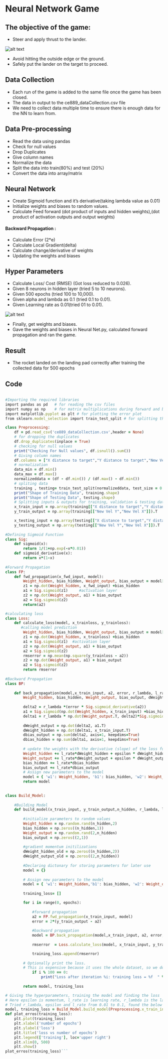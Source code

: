 # Neural Network Game
## The objective of the game:
- Steer and apply thrust to the lander.

![alt text](https://github.com/Yash4850/DataScience/blob/main/Rocket%20Landing%20Neural%20Netwotk/Figures/Rocket.PNG)

- Avoid hitting the outside edge or the ground.
- Safely put the lander on the target to proceed.

## Data Collection
- Each run of the game is added to the same file once the game has been closed.
- The data in output to the ce889_dataCollection.csv file
- We need to collect data multiple time to ensure there is enough data for the NN to learn from. 

## Data Pre-processing
- Read the data using pandas
- Check for null values
- Drop Duplicates
- Give column names
- Normalize the data 
- Split the data into train(80%) and test (20%)
- Convert the data into array/matrix

## Neural Network
- Create Sigmoid function and it’s derivative(taking lambda value as 0.01)
- Initialize weights and biases to random values.
- Calculate Feed forward (dot product of inputs and hidden weights),(dot product of activation outputs and output weights)

#### Backward Propagation :
- Calculate Error (2*e)
- Calculate Local Gradient(delta)
- Calculate change/derivative of weights
- Updating the weights and biases

## Hyper Parameters
- Calculate Loss/ Cost (RMSE) (Got loss reduced to 0.026).
- Given 8 neurons in hidden layer (tried 5 to 10 neurons).
- Given 500 epochs (tried 100 to 10,000).
- Given alpha and lambda as 0.1 (tried 0.1 to 0.01).
- Given Learning rate as 0.01(tried 01 to 0.01).

![alt text](https://github.com/Yash4850/DataScience/blob/main/Rocket%20Landing%20Neural%20Netwotk/Figures/Picture1.png)

- Finally, get weights and biases.
- Gave the weights and biases in Neural Net.py, calculated forward propagation and ran the game.

## Result
- The rocket landed on the landing pad correctly after training the collected data for 500 epochs

## Code
```ruby

#Importing the required libraries
import pandas as pd   # for reading the csv files 
import numpy as np    # for matrix multiplications during forward and backward propagations
import matplotlib.pyplot as plt # for plotting the error plot
from sklearn.model_selection import train_test_split # for splitting the data into train and test

class Preprocessing:
    df = pd.read_csv('ce889_dataCollection.csv',header = None)
    # for dropping the duplicates
    df.drop_duplicates(inplace = True)
    # checking for null values
    print("Checking For Null values", df.isnull().sum())
    # Giving column names
    df.columns = ["X distance to target","Y distance to target","New Vel Y","New Vel X"]
    # normalization
    data_min = df.min()
    data_max = df.max()
    normalizeddata = (df - df.min()) / (df.max() - df.min())
    # spliting data
    training , testing= train_test_split(normalizeddata, test_size = 0.2)
    print("Shape of Training Data", training.shape)
    print("Shape of Testing Data", testing.shape)
    # Splitting inputs & outputs for training, validation & testing data
    x_train_input = np.array(training[["X distance to target","Y distance to target"]]).T
    y_train_output = np.array(training[["New Vel Y","New Vel X"]]).T

    x_testing_input = np.array(testing[["X distance to target","Y distance to target"]]).T
    y_testing_output = np.array(testing[["New Vel Y","New Vel X"]]).T
    
#Defining Sigmoid Function
class Sig:
    def sigmoid(x):  
        return 1/(1+np.exp(-x*0.01))
    def sigmoid_derivative(x):  
        return x*(1-x)
      
#Forward Propagation
class FP:
    def fwd_propagation(x_fwd_input, model):    
        Weight_hidden, bias_hidden, Weight_output, bias_output = model['w1'], model['b1'], model['w2'], model['b2']
        z1 = np.dot(Weight_hidden, x_fwd_input) +bias_hidden
        a1 = Sig.sigmoid(z1)     #activation layer
        z2 = np.dot(Weight_output, a1) + bias_output
        a2 = Sig.sigmoid(z2)
        return(a2)

#calculating loss
class Loss:
    def calculate_loss(model, x_trainloss, y_trainloss):
       #calling model prediction
        Weight_hidden, bias_hidden, Weight_output, bias_output = model['w1'], model['b1'], model['w2'], model['b2']
        z1 = np.dot(Weight_hidden, x_trainloss) +bias_hidden
        a1 = Sig.sigmoid(z1)  #activation layer
        z2 = np.dot(Weight_output, a1) + bias_output
        a2 = Sig.sigmoid(z2) 
        rmserror = np.mean(np.square(y_trainloss - a2))
        z2 = np.dot(Weight_output, a1) + bias_output
        a2 = Sig.sigmoid(z2)
        return rmserror
   
#Backward Propagation
class BP:
    
    def back_propagation(model,x_train_input, a2, error, r_lambda, l_rate, epsilon):
        Weight_hidden, bias_hidden, Weight_output, bias_output, dWeight_hidden_old, dWeight_output_old = model['w1'], model['b1'], model['w2'], model['b2'], model['dw1_old'], model['dw2_old']
    
        delta2 = r_lambda *(error * Sig.sigmoid_derivative(a2))
        a1 = Sig.sigmoid(np.dot(Weight_hidden, x_train_input) +bias_hidden)  
        delta1 = r_lambda * np.dot(Weight_output.T, delta2)*Sig.sigmoid_derivative(a1)
      
        dWeight_output = np.dot(delta2, a1.T)
        dWeight_hidden = np.dot(delta1, x_train_input.T)
        dbias_output = np.sum(delta2, axis=1, keepdims=True)
        dbias_hidden = np.sum(delta1, axis=1, keepdims=True)
        
        # update the weights with the derivative (slope) of the loss function
        Weight_hidden += l_rate*dWeight_hidden + epsilon * dWeight_hidden_old
        Weight_output += l_rate*dWeight_output + epsilon * dWeight_output_old
        bias_hidden += l_rate*dbias_hidden
        bias_output += l_rate*dbias_output
        # Assign new parameters to the model
        model = { 'w1': Weight_hidden, 'b1': bias_hidden, 'w2': Weight_output, 'b2': bias_output, "dw1_old":dWeight_hidden, "dw2_old": dWeight_output}
        return model
  
 
class Build_Model:
    
    #Building Model
    def build_model(x_train_input, y_train_output,n_hidden, r_lambda, l_rate, epsilon, epochs):
    
        #initialize parameters to random values
        Weight_hidden = np.random.rand(n_hidden,2) 
        bias_hidden = np.zeros((n_hidden,1))
        Weight_output = np.random.rand(2,n_hidden) 
        bias_output = np.zeros((2,1))
    
        #gradient momentum initilizations
        dWeight_hidden_old = np.zeros((n_hidden,2))
        dWeight_output_old = np.zeros((2,n_hidden))
    
        #Declaring dictonary for storing parameters for later use
        model = {}
    
        # Assign new parameters to the model
        model = { 'w1': Weight_hidden,'b1': bias_hidden, 'w2': Weight_output, 'b2': bias_output, "dw1_old":dWeight_hidden_old, "dw2_old": dWeight_output_old}
    
        training_loss= []

        for i in range(0, epochs):
        
            #forward propagation
            a2 = FP.fwd_propagation(x_train_input, model)
            error = 2*(y_train_output - a2)
        
            #backward propagation
            model = BP.back_propagation(model,x_train_input, a2, error, r_lambda, l_rate, epsilon)
                
            rmserror  = Loss.calculate_loss(model, x_train_input, y_train_output)

            training_loss.append(rmserror)
        
        # Optionally print the loss.
        # This is expensive because it uses the whole dataset, so we don't want to do it too often.
            if i % 100 == 0:
                print("Loss after iteration %i: training loss = %f  " %(i,rmserror))
     
        return model, training_loss

# Giving the hyperparameters, training the model and finding the loss
# Here epsilon is momentum, l_rate is learning rate, r_lambda is the lambda in activation function (sigmoid)
# Tried r_lambda, epsilon and l_rate from 0.01 to 0.1, found the below values as best
model, training_loss = Build_Model.build_model(Preprocessing.x_train_input, Preprocessing.y_train_output,n_hidden= 8, epochs = 501, epsilon=0.1, r_lambda = 0.1, l_rate=0.01)
def plot_erros(training_loss):
    plt.plot(training_loss)
    plt.xlabel('number of epochs')
    plt.ylabel('loss')
    plt.title('loss vs number of epochs')
    plt.legend(['training'], loc='upper right')
    plt.xlim(0, 500)
    plt.show()
plot_erros(training_loss)```
